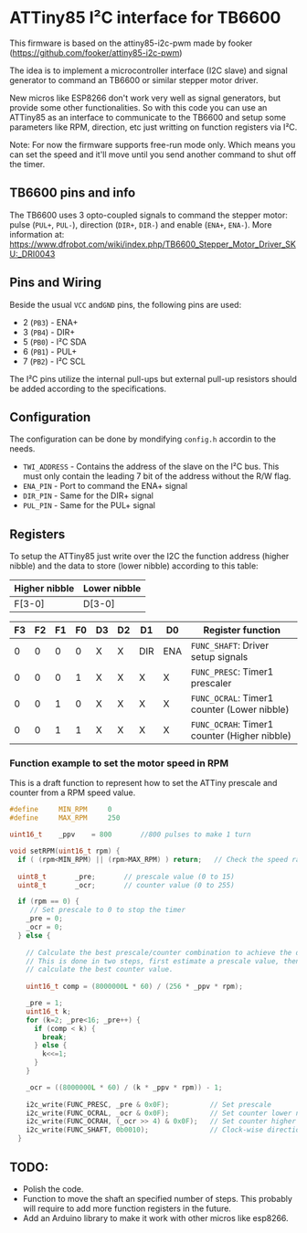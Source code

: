 # ATTiny85 I²C interface for TB6600
This firmware is based on the attiny85-i2c-pwm made by fooker (https://github.com/fooker/attiny85-i2c-pwm)

The idea is to implement a microcontroller interface (I2C slave) and signal generator to command an TB6600 or similar stepper motor driver.

New micros like ESP8266 don't work very well as signal generators, but provide some other functionalities. So with this code you can use an ATTiny85 as an interface to communicate to the TB6600 and setup some parameters like RPM, direction, etc just writting on function registers via I²C.

Note:
For now the firmware supports free-run mode only. Which means you can set the speed and it'll move until you send another command to shut off the timer.

## TB6600 pins and info

The TB6600 uses 3 opto-coupled signals to command the stepper motor: pulse (`PUL+`, `PUL-`), direction (`DIR+`, `DIR-`) and enable (`ENA+`, `ENA-`).
More information at: 
https://www.dfrobot.com/wiki/index.php/TB6600_Stepper_Motor_Driver_SKU:_DRI0043

## Pins and Wiring

Beside the usual `VCC` and`GND` pins, the following pins are used:
* 2 (`PB3`) - ENA+
* 3 (`PB4`) - DIR+
* 5 (`PB0`) - I²C SDA
* 6 (`PB1`) - PUL+
* 7 (`PB2`) - I²C SCL

The I²C pins utilize the internal pull-ups but external pull-up resistors should be added according to the specifications.

## Configuration

The configuration can be done by mondifying `config.h` accordin to the needs.

* `TWI_ADDRESS` - Contains the address of the slave on the I²C bus. This must only contain the leading 7 bit of the address without the R/W flag.
* `ENA_PIN` - Port to command the ENA+ signal
* `DIR_PIN` - Same for the DIR+ signal
* `PUL_PIN` - Same for the PUL+ signal

## Registers

To setup the ATTiny85 just write over the I2C the function address (higher nibble) and the data to store (lower nibble) according to this table:

| Higher nibble | Lower nibble |
|---------------|--------------|
| F[3-0]        | D[3-0]       |
 
| F3 | F2 | F1 | F0 | D3 | D2 | D1 | D0 | Register function                            |
|----|----|----|----|----|----|----|----|----------------------------------------------|
|  0 |  0 |  0 |  0 | X  | X  |DIR |ENA | `FUNC_SHAFT`: Driver setup signals           |
|  0 |  0 |  0 |  1 | X  | X  | X  | X  | `FUNC_PRESC`: Timer1 prescaler               |
|  0 |  0 |  1 |  0 | X  | X  | X  | X  | `FUNC_OCRAL`: Timer1 counter (Lower nibble)  |
|  0 |  0 |  1 |  1 | X  | X  | X  | X  | `FUNC_OCRAH`: Timer1 counter (Higher nibble) |

### Function example to set the motor speed in RPM

This is a draft function to represent how to set the ATTiny prescale and counter from a RPM speed value.

```c++
#define 	MIN_RPM		0
#define 	MAX_RPM		250

uint16_t	_ppv 	= 800		//800 pulses to make 1 turn

void setRPM(uint16_t rpm) {
  if ( (rpm<MIN_RPM) || (rpm>MAX_RPM) ) return;   // Check the speed range...
  
  uint8_t		_pre;		// prescale value (0 to 15)
  uint8_t		_ocr;		// counter value (0 to 255)

  if (rpm == 0) {
     // Set prescale to 0 to stop the timer
    _pre = 0;
    _ocr = 0;
  } else {
  
    // Calculate the best prescale/counter combination to achieve the desired RPM
    // This is done in two steps, first estimate a prescale value, then use it to
    // calculate the best counter value.
    
    uint16_t comp = (8000000L * 60) / (256 * _ppv * rpm);

    _pre = 1;
    uint16_t k;
    for (k=2; _pre<16; _pre++) {
      if (comp < k) {
        break;
      } else {
        k<<=1;
      }
    }

    _ocr = ((8000000L * 60) / (k * _ppv * rpm)) - 1;
        
    i2c_write(FUNC_PRESC, _pre & 0x0F);          // Set prescale
    i2c_write(FUNC_OCRAL, _ocr & 0x0F);          // Set counter lower nibble
    i2c_write(FUNC_OCRAH, (_ocr >> 4) & 0x0F);   // Set counter higher nibble (Timer enabled now)
    i2c_write(FUNC_SHAFT, 0b0010);               // Clock-wise direction '1' & Enable driver '0'
  }
```

## TODO:
* Polish the code.
* Function to move the shaft an specified number of steps. This probably will require to add more function registers in the future.
* Add an Arduino library to make it work with other micros like esp8266.
